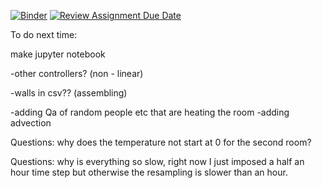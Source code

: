 [![Binder](https://mybinder.org/badge_logo.svg)](https://mybinder.org/v2/gh/dm4bem/model-and-steady-state-cristian_santosh_elias_benjamin/HEAD)
[![Review Assignment Due Date](https://classroom.github.com/assets/deadline-readme-button-22041afd0340ce965d47ae6ef1cefeee28c7c493a6346c4f15d667ab976d596c.svg)](https://classroom.github.com/a/8uwAvp-9)


To do next time:

make jupyter notebook 

-other controllers? (non - linear)

-walls in csv?? (assembling)

-adding Qa of random people etc that are heating the room
-adding advection



Questions: why does the temperature not start at 0 for the second room?

Questions: why is everything so slow, right now I just imposed a half an hour time step but otherwise the resampling is slower than an hour. 

